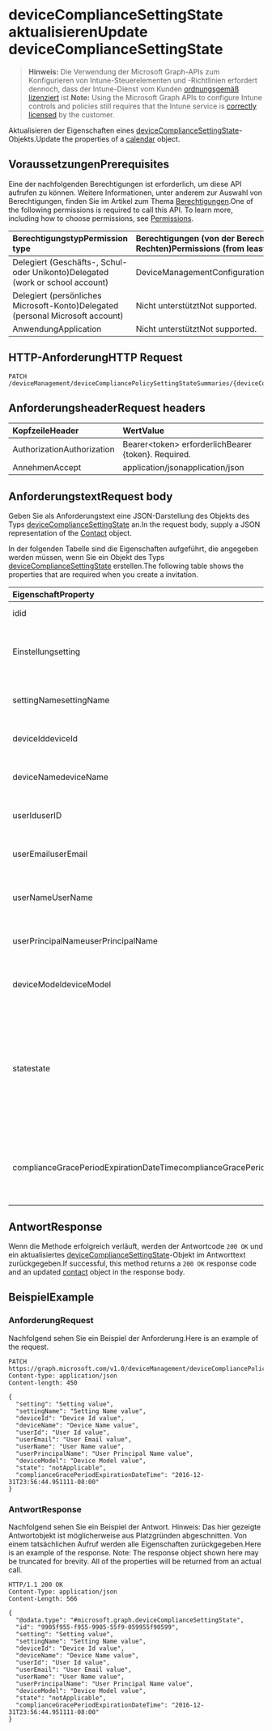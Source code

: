 # <a name="update-devicecompliancesettingstate"></a><span data-ttu-id="9f1b5-101">deviceComplianceSettingState aktualisieren</span><span class="sxs-lookup"><span data-stu-id="9f1b5-101">Update deviceComplianceSettingState</span></span>

> <span data-ttu-id="9f1b5-102">**Hinweis:** Die Verwendung der Microsoft Graph-APIs zum Konfigurieren von Intune-Steuerelementen und -Richtlinien erfordert dennoch, dass der Intune-Dienst vom Kunden [ordnungsgemäß lizenziert](https://go.microsoft.com/fwlink/?linkid=839381) ist.</span><span class="sxs-lookup"><span data-stu-id="9f1b5-102">**Note:** Using the Microsoft Graph APIs to configure Intune controls and policies still requires that the Intune service is [correctly licensed](https://go.microsoft.com/fwlink/?linkid=839381) by the customer.</span></span>

<span data-ttu-id="9f1b5-103">Aktualisieren der Eigenschaften eines [deviceComplianceSettingState](../resources/intune_deviceconfig_devicecompliancesettingstate.md)-Objekts.</span><span class="sxs-lookup"><span data-stu-id="9f1b5-103">Update the properties of a [calendar](../resources/intune_deviceconfig_devicecompliancesettingstate.md) object.</span></span>
## <a name="prerequisites"></a><span data-ttu-id="9f1b5-104">Voraussetzungen</span><span class="sxs-lookup"><span data-stu-id="9f1b5-104">Prerequisites</span></span>
<span data-ttu-id="9f1b5-p101">Eine der nachfolgenden Berechtigungen ist erforderlich, um diese API aufrufen zu können. Weitere Informationen, unter anderem zur Auswahl von Berechtigungen, finden Sie im Artikel zum Thema [Berechtigungen](../../../concepts/permissions_reference.md).</span><span class="sxs-lookup"><span data-stu-id="9f1b5-p101">One of the following permissions is required to call this API. To learn more, including how to choose permissions, see [Permissions](../../../concepts/permissions_reference.md).</span></span>

|<span data-ttu-id="9f1b5-107">Berechtigungstyp</span><span class="sxs-lookup"><span data-stu-id="9f1b5-107">Permission type</span></span>|<span data-ttu-id="9f1b5-108">Berechtigungen (von der Berechtigung mit den meisten Rechten zu der mit den wenigsten Rechten)</span><span class="sxs-lookup"><span data-stu-id="9f1b5-108">Permissions (from least to most privileged)</span></span>|
|:---|:---|
|<span data-ttu-id="9f1b5-109">Delegiert (Geschäfts-, Schul- oder Unikonto)</span><span class="sxs-lookup"><span data-stu-id="9f1b5-109">Delegated (work or school account)</span></span>|<span data-ttu-id="9f1b5-110">DeviceManagementConfiguration.ReadWrite.All</span><span class="sxs-lookup"><span data-stu-id="9f1b5-110">DeviceManagementConfiguration.ReadWrite.All</span></span>|
|<span data-ttu-id="9f1b5-111">Delegiert (persönliches Microsoft-Konto)</span><span class="sxs-lookup"><span data-stu-id="9f1b5-111">Delegated (personal Microsoft account)</span></span>|<span data-ttu-id="9f1b5-112">Nicht unterstützt</span><span class="sxs-lookup"><span data-stu-id="9f1b5-112">Not supported.</span></span>|
|<span data-ttu-id="9f1b5-113">Anwendung</span><span class="sxs-lookup"><span data-stu-id="9f1b5-113">Application</span></span>|<span data-ttu-id="9f1b5-114">Nicht unterstützt</span><span class="sxs-lookup"><span data-stu-id="9f1b5-114">Not supported.</span></span>|

## <a name="http-request"></a><span data-ttu-id="9f1b5-115">HTTP-Anforderung</span><span class="sxs-lookup"><span data-stu-id="9f1b5-115">HTTP Request</span></span>
<!-- {
  "blockType": "ignored"
}
-->
``` http
PATCH /deviceManagement/deviceCompliancePolicySettingStateSummaries/{deviceCompliancePolicySettingStateSummaryId}/deviceComplianceSettingStates/{deviceComplianceSettingStateId}
```

## <a name="request-headers"></a><span data-ttu-id="9f1b5-116">Anforderungsheader</span><span class="sxs-lookup"><span data-stu-id="9f1b5-116">Request headers</span></span>
|<span data-ttu-id="9f1b5-117">Kopfzeile</span><span class="sxs-lookup"><span data-stu-id="9f1b5-117">Header</span></span>|<span data-ttu-id="9f1b5-118">Wert</span><span class="sxs-lookup"><span data-stu-id="9f1b5-118">Value</span></span>|
|:---|:---|
|<span data-ttu-id="9f1b5-119">Authorization</span><span class="sxs-lookup"><span data-stu-id="9f1b5-119">Authorization</span></span>|<span data-ttu-id="9f1b5-120">Bearer&lt;token&gt; erforderlich</span><span class="sxs-lookup"><span data-stu-id="9f1b5-120">Bearer {token}. Required.</span></span>|
|<span data-ttu-id="9f1b5-121">Annehmen</span><span class="sxs-lookup"><span data-stu-id="9f1b5-121">Accept</span></span>|<span data-ttu-id="9f1b5-122">application/json</span><span class="sxs-lookup"><span data-stu-id="9f1b5-122">application/json</span></span>|

## <a name="request-body"></a><span data-ttu-id="9f1b5-123">Anforderungstext</span><span class="sxs-lookup"><span data-stu-id="9f1b5-123">Request body</span></span>
<span data-ttu-id="9f1b5-124">Geben Sie als Anforderungstext eine JSON-Darstellung des Objekts des Typs [deviceComplianceSettingState](../resources/intune_deviceconfig_devicecompliancesettingstate.md) an.</span><span class="sxs-lookup"><span data-stu-id="9f1b5-124">In the request body, supply a JSON representation of the [Contact](../resources/intune_deviceconfig_devicecompliancesettingstate.md) object.</span></span>

<span data-ttu-id="9f1b5-125">In der folgenden Tabelle sind die Eigenschaften aufgeführt, die angegeben werden müssen, wenn Sie ein Objekt des Typs [deviceComplianceSettingState](../resources/intune_deviceconfig_devicecompliancesettingstate.md) erstellen.</span><span class="sxs-lookup"><span data-stu-id="9f1b5-125">The following table shows the properties that are required when you create a invitation.</span></span>

|<span data-ttu-id="9f1b5-126">Eigenschaft</span><span class="sxs-lookup"><span data-stu-id="9f1b5-126">Property</span></span>|<span data-ttu-id="9f1b5-127">Typ</span><span class="sxs-lookup"><span data-stu-id="9f1b5-127">Type</span></span>|<span data-ttu-id="9f1b5-128">Beschreibung</span><span class="sxs-lookup"><span data-stu-id="9f1b5-128">Description</span></span>|
|:---|:---|:---|
|<span data-ttu-id="9f1b5-129">id</span><span class="sxs-lookup"><span data-stu-id="9f1b5-129">id</span></span>|<span data-ttu-id="9f1b5-130">String</span><span class="sxs-lookup"><span data-stu-id="9f1b5-130">String</span></span>|<span data-ttu-id="9f1b5-131">Schlüssel der Entität</span><span class="sxs-lookup"><span data-stu-id="9f1b5-131">Key of the setting.</span></span>|
|<span data-ttu-id="9f1b5-132">Einstellung</span><span class="sxs-lookup"><span data-stu-id="9f1b5-132">setting</span></span>|<span data-ttu-id="9f1b5-133">String</span><span class="sxs-lookup"><span data-stu-id="9f1b5-133">String</span></span>|<span data-ttu-id="9f1b5-134">Der Klassenname und der Eigenschaftenname der Einstellung.</span><span class="sxs-lookup"><span data-stu-id="9f1b5-134">The setting class name and property name.</span></span>|
|<span data-ttu-id="9f1b5-135">settingName</span><span class="sxs-lookup"><span data-stu-id="9f1b5-135">settingName</span></span>|<span data-ttu-id="9f1b5-136">String</span><span class="sxs-lookup"><span data-stu-id="9f1b5-136">String</span></span>|<span data-ttu-id="9f1b5-137">Der gemeldete Einstellungsname</span><span class="sxs-lookup"><span data-stu-id="9f1b5-137">The Setting Name that is being reported</span></span>|
|<span data-ttu-id="9f1b5-138">deviceId</span><span class="sxs-lookup"><span data-stu-id="9f1b5-138">deviceId</span></span>|<span data-ttu-id="9f1b5-139">String</span><span class="sxs-lookup"><span data-stu-id="9f1b5-139">String</span></span>|<span data-ttu-id="9f1b5-140">Die gemeldete Geräte-ID</span><span class="sxs-lookup"><span data-stu-id="9f1b5-140">The Device Id that is being reported</span></span>|
|<span data-ttu-id="9f1b5-141">deviceName</span><span class="sxs-lookup"><span data-stu-id="9f1b5-141">deviceName</span></span>|<span data-ttu-id="9f1b5-142">String</span><span class="sxs-lookup"><span data-stu-id="9f1b5-142">String</span></span>|<span data-ttu-id="9f1b5-143">Der gemeldete Gerätename</span><span class="sxs-lookup"><span data-stu-id="9f1b5-143">The Device Name that is being reported</span></span>|
|<span data-ttu-id="9f1b5-144">userId</span><span class="sxs-lookup"><span data-stu-id="9f1b5-144">userID</span></span>|<span data-ttu-id="9f1b5-145">String</span><span class="sxs-lookup"><span data-stu-id="9f1b5-145">String</span></span>|<span data-ttu-id="9f1b5-146">Die gemeldete Benutzer-ID</span><span class="sxs-lookup"><span data-stu-id="9f1b5-146">The user Id that is being reported</span></span>|
|<span data-ttu-id="9f1b5-147">userEmail</span><span class="sxs-lookup"><span data-stu-id="9f1b5-147">userEmail</span></span>|<span data-ttu-id="9f1b5-148">String</span><span class="sxs-lookup"><span data-stu-id="9f1b5-148">String</span></span>|<span data-ttu-id="9f1b5-149">Die gemeldete Benutzer-E-Mail-Adresse</span><span class="sxs-lookup"><span data-stu-id="9f1b5-149">The User email address that is being reported</span></span>|
|<span data-ttu-id="9f1b5-150">userName</span><span class="sxs-lookup"><span data-stu-id="9f1b5-150">UserName</span></span>|<span data-ttu-id="9f1b5-151">String</span><span class="sxs-lookup"><span data-stu-id="9f1b5-151">String</span></span>|<span data-ttu-id="9f1b5-152">Der gemeldete Benutzername</span><span class="sxs-lookup"><span data-stu-id="9f1b5-152">The User Name that is being reported</span></span>|
|<span data-ttu-id="9f1b5-153">userPrincipalName</span><span class="sxs-lookup"><span data-stu-id="9f1b5-153">userPrincipalName</span></span>|<span data-ttu-id="9f1b5-154">String</span><span class="sxs-lookup"><span data-stu-id="9f1b5-154">String</span></span>|<span data-ttu-id="9f1b5-155">Der gemeldete Benutzerprinzipalname</span><span class="sxs-lookup"><span data-stu-id="9f1b5-155">The User PrincipalName that is being reported</span></span>|
|<span data-ttu-id="9f1b5-156">deviceModel</span><span class="sxs-lookup"><span data-stu-id="9f1b5-156">deviceModel</span></span>|<span data-ttu-id="9f1b5-157">String</span><span class="sxs-lookup"><span data-stu-id="9f1b5-157">String</span></span>|<span data-ttu-id="9f1b5-158">Das gemeldete Gerätemodell</span><span class="sxs-lookup"><span data-stu-id="9f1b5-158">The device model that is being reported</span></span>|
|<span data-ttu-id="9f1b5-159">state</span><span class="sxs-lookup"><span data-stu-id="9f1b5-159">state</span></span>|<span data-ttu-id="9f1b5-160">String</span><span class="sxs-lookup"><span data-stu-id="9f1b5-160">String</span></span>|<span data-ttu-id="9f1b5-161">Der Konformitätsstatus der Einstellung. Mögliche Werte: `unknown`, `notApplicable`, `compliant`, `remediated`, `nonCompliant`, `error`, `conflict`.</span><span class="sxs-lookup"><span data-stu-id="9f1b5-161">The compliance state of the setting Possible values are: `unknown`, `notApplicable`, `compliant`, `remediated`, `nonCompliant`, `error`, `conflict`.</span></span>|
|<span data-ttu-id="9f1b5-162">complianceGracePeriodExpirationDateTime</span><span class="sxs-lookup"><span data-stu-id="9f1b5-162">complianceGracePeriodExpirationDateTime</span></span>|<span data-ttu-id="9f1b5-163">DateTimeOffset</span><span class="sxs-lookup"><span data-stu-id="9f1b5-163">DateTimeOffset</span></span>|<span data-ttu-id="9f1b5-164">Datum und Uhrzeit des Ablaufs der Toleranzperiode für die Gerätekonformität</span><span class="sxs-lookup"><span data-stu-id="9f1b5-164">The DateTime when device compliance grace period expires</span></span>|



## <a name="response"></a><span data-ttu-id="9f1b5-165">Antwort</span><span class="sxs-lookup"><span data-stu-id="9f1b5-165">Response</span></span>
<span data-ttu-id="9f1b5-166">Wenn die Methode erfolgreich verläuft, werden der Antwortcode `200 OK` und ein aktualisiertes [deviceComplianceSettingState](../resources/intune_deviceconfig_devicecompliancesettingstate.md)-Objekt im Antworttext zurückgegeben.</span><span class="sxs-lookup"><span data-stu-id="9f1b5-166">If successful, this method returns a `200 OK` response code and an updated [contact](../resources/intune_deviceconfig_devicecompliancesettingstate.md) object in the response body.</span></span>

## <a name="example"></a><span data-ttu-id="9f1b5-167">Beispiel</span><span class="sxs-lookup"><span data-stu-id="9f1b5-167">Example</span></span>
### <a name="request"></a><span data-ttu-id="9f1b5-168">Anforderung</span><span class="sxs-lookup"><span data-stu-id="9f1b5-168">Request</span></span>
<span data-ttu-id="9f1b5-169">Nachfolgend sehen Sie ein Beispiel der Anforderung.</span><span class="sxs-lookup"><span data-stu-id="9f1b5-169">Here is an example of the request.</span></span>
``` http
PATCH https://graph.microsoft.com/v1.0/deviceManagement/deviceCompliancePolicySettingStateSummaries/{deviceCompliancePolicySettingStateSummaryId}/deviceComplianceSettingStates/{deviceComplianceSettingStateId}
Content-type: application/json
Content-length: 450

{
  "setting": "Setting value",
  "settingName": "Setting Name value",
  "deviceId": "Device Id value",
  "deviceName": "Device Name value",
  "userId": "User Id value",
  "userEmail": "User Email value",
  "userName": "User Name value",
  "userPrincipalName": "User Principal Name value",
  "deviceModel": "Device Model value",
  "state": "notApplicable",
  "complianceGracePeriodExpirationDateTime": "2016-12-31T23:56:44.951111-08:00"
}
```

### <a name="response"></a><span data-ttu-id="9f1b5-170">Antwort</span><span class="sxs-lookup"><span data-stu-id="9f1b5-170">Response</span></span>
<span data-ttu-id="9f1b5-p102">Nachfolgend sehen Sie ein Beispiel der Antwort. Hinweis: Das hier gezeigte Antwortobjekt ist möglicherweise aus Platzgründen abgeschnitten. Von einem tatsächlichen Aufruf werden alle Eigenschaften zurückgegeben.</span><span class="sxs-lookup"><span data-stu-id="9f1b5-p102">Here is an example of the response. Note: The response object shown here may be truncated for brevity. All of the properties will be returned from an actual call.</span></span>
``` http
HTTP/1.1 200 OK
Content-Type: application/json
Content-Length: 566

{
  "@odata.type": "#microsoft.graph.deviceComplianceSettingState",
  "id": "9905f955-f955-9905-55f9-059955f90599",
  "setting": "Setting value",
  "settingName": "Setting Name value",
  "deviceId": "Device Id value",
  "deviceName": "Device Name value",
  "userId": "User Id value",
  "userEmail": "User Email value",
  "userName": "User Name value",
  "userPrincipalName": "User Principal Name value",
  "deviceModel": "Device Model value",
  "state": "notApplicable",
  "complianceGracePeriodExpirationDateTime": "2016-12-31T23:56:44.951111-08:00"
}
```



